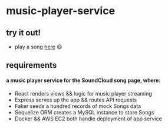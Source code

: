 # music-player-service

## try it out!

- play a song [here](http://ec2-13-56-150-152.us-west-1.compute.amazonaws.com) :smiley:

## requirements

#### a music player service for the SoundCloud song page, where:

- React renders views && logic for music player streaming
- Express serves up the app && routes API requests
- Faker seeds a hundred records of mock Songs data
- Sequelize ORM creates a MySQL instance to store Songs
- Docker && AWS EC2 both handle deployment of app service
